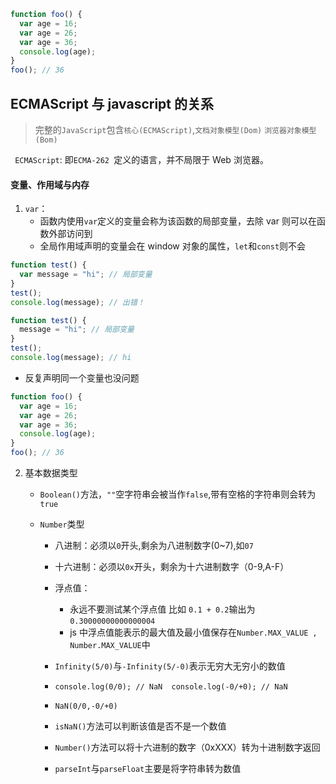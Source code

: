 ```javascript
function foo() {
  var age = 16;
  var age = 26;
  var age = 36;
  console.log(age);
}
foo(); // 36
```

## ECMAScript 与 javascript 的关系

> 完整的`JavaScript`包含`核心(ECMAScript)`,`文档对象模型(Dom)` `浏览器对象模型(Bom)`

` ECMAScript`: 即`ECMA-262 `定义的语言，并不局限于 Web 浏览器。

#### 变量、作用域与内存

1. `var`：
   - 函数内使用`var`定义的变量会称为该函数的局部变量，去除 var 则可以在函数外部访问到
   - 全局作用域声明的变量会在 window 对象的属性，`let`和`const`则不会

```javascript
function test() {
  var message = "hi"; // 局部变量
}
test();
console.log(message); // 出错！
```

```javascript
function test() {
  message = "hi"; // 局部变量
}
test();
console.log(message); // hi
```

- 反复声明同一个变量也没问题

```javascript
function foo() {
  var age = 16;
  var age = 26;
  var age = 36;
  console.log(age);
}
foo(); // 36
```

2. 基本数据类型

   - `Boolean()`方法，`""`空字符串会被当作`false`,带有空格的字符串则会转为`true`

   - `Number`类型

     - 八进制：必须以`0`开头,剩余为八进制数字(0~7),如`07`

     - 十六进制：必须以`0x`开头，剩余为十六进制数字（0-9,A-F）

     - 浮点值：

       - 永远不要测试某个浮点值 比如 `0.1 + 0.2`输出为`0.30000000000000004`
       - js 中浮点值能表示的最大值及最小值保存在`Number.MAX_VALUE , Number.MAX_VALUE`中

     - `Infinity(5/0)`与`-Infinity(5/-0)`表示无穷大无穷小的数值

     - `console.log(0/0); // NaN  console.log(-0/+0); // NaN `

     - `NaN(0/0,-0/+0)`

     - `isNaN()`方法可以判断该值是否不是一个数值

     - `Number()`方法可以将十六进制的数字（0xXXX）转为十进制数字返回

     - `parseInt`与`parseFloat`主要是将字符串转为数值
